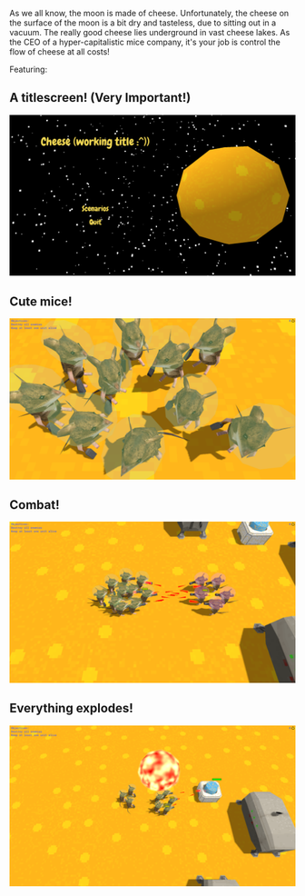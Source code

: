 As we all know, the moon is made of cheese. Unfortunately, the cheese on the surface of the moon is a bit dry and tasteless, due to sitting out in a vacuum.  The really good cheese lies underground in vast cheese lakes. As the CEO of a hyper-capitalistic mice company, it's your job is control the flow of cheese at all costs!

Featuring:

## A titlescreen! (Very Important!)

![](readme/titlescreen.png)

## Cute mice!

![](readme/mice.png)

## Combat!

![](readme/combat.png)

## Everything explodes!

![](readme/explosions.png)

